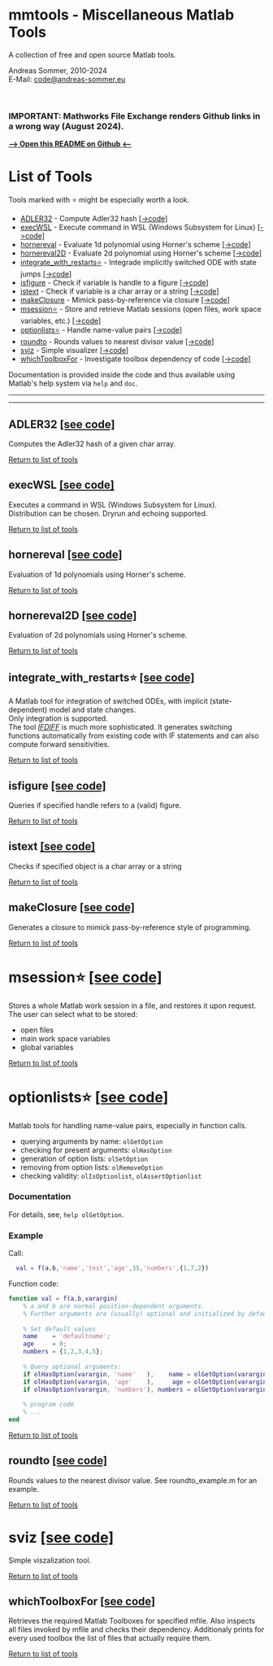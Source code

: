 # mmtools - Miscellaneous Matlab Tools

A collection of free and open source Matlab tools.

Andreas Sommer, 2010-2024  
E-Mail: code@andreas-sommer.eu  

&nbsp;

### **IMPORTANT**:  Mathworks File Exchange renders Github links in a wrong way (August 2024).  
[**--> Open this README on Github <--**](https://github.com/andreassommer/mmtools/blob/main/README.md)  



# List of Tools

Tools marked with ⭐ might be especially worth a look.  

* [ADLER32](#adler32)           - Compute Adler32 hash                                   [[->code]](/ADLER32.m)
* [execWSL](#execWSL)           - Execute command in WSL (Windows Subsystem for Linux)   [[->code]](/execWSL.m)
* [hornereval](#hornereval)     - Evaluate 1d polynomial using Horner's scheme           [[->code]](/hornereval.m)
* [hornereval2D](#hornereval2D) - Evaluate 2d polynomial using Horner's scheme           [[->code]](/hornereval2D.m)
* [integrate_with_restarts⭐](#integrate_with_restarts) - Integrade implicitly switched ODE with state jumps [[->code]](/integrate_with_restarts.m)
* [isfigure](#isfigure)         - Check if variable is handle to a figure                [[->code]](/isfigure.m)
* [istext](#istext)             - Check if variable is a char array or a string          [[->code]](/istext.m)
* [makeClosure](#makeClosure)   - Mimick pass-by-reference via closure                   [[->code]](/makeClosure.m)
* [msession⭐](#msession)       - Store and retrieve Matlab sessions (open files, work space variables, etc.) [[->code]](/msession.m)
* [optionlists⭐](#optionlists) - Handle name-value pairs                                [[->code]](/olGetOption.m)
* [roundto](#roundto)           - Rounds values to nearest divisor value                 [[->code]](/roundto.m)
* [sviz](#sviz)                 - Simple visualizer                                      [[->code]](/sviz.m)
* [whichToolboxFor](#whichToolboxFor) - Investigate toolbox dependency of code           [[->code]](/whichToolboxFor.m)

Documentation is provided inside the code and thus available using Matlab's help system via `help` and `doc`.



---
---



<a name="adler32"></a>
<a id="adler32"></a>
## ADLER32   [[see code]](/ADLER32.m)

Computes the Adler32 hash of a given char array.

[Return to list of tools](#list-of-tools)



<a name="execWSL"></a>
<a id="execWSL"></a>
## execWSL   [[see code]](/execWSL.m)

Executes a command in WSL (Windows Subsystem for Linux).  
Distribution can be chosen. Dryrun and echoing supported.

[Return to list of tools](#list-of-tools)



<a name="hornereval"></a>
<a id="hornereval"></a>
## hornereval   [[see code]](/hornereval.m)

Evaluation of 1d polynomials using Horner's scheme.

[Return to list of tools](#list-of-tools)


<a name="hornereval2D"></a>
<a id="hornereval2D"></a>
## hornereval2D   [[see code]](/hornereval2D.m)

Evaluation of 2d polynomials using Horner's scheme.

[Return to list of tools](#list-of-tools)



<a name="integrate_with_restarts"></a>
<a id="integrate_with_restarts"></a>
## integrate_with_restarts⭐   [[see code]](/integrate_with_restarts.m)

A Matlab tool for integration of switched ODEs, with implicit (state-dependent) model and state changes.  
Only integration is supported.  
The tool [*IFDIFF*](https://andreassommer.github.io/ifdiff/) is much more sophisticated. 
It generates switching functions automatically from existing code with IF statements and can also compute forward sensitivities.

[Return to list of tools](#list-of-tools)



<a name="isfigure"></a>
<a id="isfigure"></a>
## isfigure   [[see code]](/isfigure.m)

Queries if specified handle refers to a (valid) figure.

[Return to list of tools](#list-of-tools)



<a name="istext"></a>
<a id="istext"></a>
## istext   [[see code]](/istext.m)

Checks if specified object is a char array or a string

[Return to list of tools](#list-of-tools)



<a name="makeClosure"></a>
<a id="makeClosure"></a>
## makeClosure   [[see code]](/makeClosure.m)

Generates a closure to mimick pass-by-reference style of programming.

[Return to list of tools](#list-of-tools)




<a name="msession"></a>
<a id="msession"></a>
# msession⭐   [[see code]](/msession.m)

Stores a whole Matlab work session in a file, and restores it upon request.
The user can select what to be stored:
  - open files
  - main work space variables
  - global variables

[Return to list of tools](#list-of-tools)




<a id="optionlists"></a>
<a name="optionlists"></a>
# optionlists⭐   [[see code]](/olGetOption.m)

Matlab tools for handling name-value pairs, especially in function calls.
  - querying arguments by name:     `olGetOption`
  - checking for present arguments: `olHasOption`
  - generation of option lists:     `olSetOption`
  - removing from option lists:     `olRemoveOption`
  - checking validity:              `olIsOptionlist`, `olAssertOptionlist` 

### Documentation

For details, see, `help olGetOption`.

### Example

Call: 
```matlab 
  val = f(a,b,'name','test','age',35,'numbers',{1,7,2})
```

Function code:
```matlab
function val = f(a,b,varargin)
    % a and b are normal position-dependent arguments.
    % Further arguments are (usually) optional and initialized by default values.
  
    % Set default values
    name    = 'defaultname';
    age     = 0;
    numbers = {1,2,3,4,5};
    
    % Query optional arguments:
    if olHasOption(varargin, 'name'   ),    name = olGetOption(varargin, 'name'   );  end
    if olHasOption(varargin, 'age'    ),     age = olGetOption(varargin, 'age'    );  end
    if olHasOption(varargin, 'numbers'), numbers = olGetOption(varargin, 'numbers');  end
    
    % program code 
    % ...
end    
``` 

[Return to list of tools](#list-of-tools)




<a id="roundto"></a>
<a name="roundto"></a>
## roundto   [[see code]](/roundto.m)

Rounds values to the nearest divisor value.
See roundto_example.m for an example.

[Return to list of tools](#list-of-tools)




<a name="sviz"></a>
<a id="sviz"></a>
# sviz   [[see code]](/sviz.m)

Simple viszalization tool.

[Return to list of tools](#list-of-tools)




<a name="whichToolboxFor"></a>
<a id="whichToolboxFor"></a>
## whichToolboxFor   [[see code]](/whichToolboxFor.m)

Retrieves the required Matlab Toolboxes for specified mfile.
Also inspects all files invoked by mfile and checks their dependency.
Additionaly prints for every used toolbox the list of files that actually require them.

[Return to list of tools](#list-of-tools)
